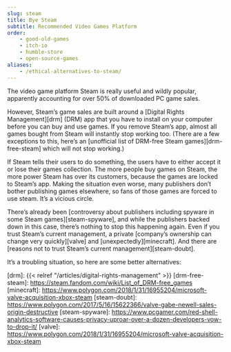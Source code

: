 ```yaml
---
slug: steam
title: Bye Steam
subtitle: Recommended Video Games Platform
order:
    - good-old-games
    - itch-io
    - humble-store
    - open-source-games
aliases:
    - /ethical-alternatives-to-steam/
---
```


The video game platform Steam is really useful and wildly popular, apparently accounting for over 50% of downloaded PC game sales.

However, Steam’s game sales are built around a [Digital Rights Management][drm] (DRM) app that you have to install on your computer before you can buy and use games. If you remove Steam’s app, almost all games bought from Steam will instantly stop working too. (There are a few exceptions to this, here’s an [unofficial list of DRM-free Steam games][drm-free-steam] which will not stop working.)

If Steam tells their users to do something, the users have to either accept it or lose their games collection. The more people buy games on Steam, the more power Steam has over its customers, because the games are locked to Steam’s app. Making the situation even worse, many publishers don’t bother publishing games elsewhere, so fans of those games are forced to use steam. It’s a vicious circle.

There’s already been [controversy about publishers including spyware in some Steam games][steam-spyware], and while the publishers backed down in this case, there’s nothing to stop this happening again. Even if you trust Steam’s current management, a private [company’s ownership can change very quickly][valve] and [unexpectedly][minecraft]. And there are [reasons not to trust Steam’s current management][steam-doubt].

It’s a troubling situation, so here are some better alternatives:



[drm]: {{< relref "/articles/digital-rights-management" >}}
[drm-free-steam]: https://steam.fandom.com/wiki/List_of_DRM-free_games
[minecraft]: https://www.polygon.com/2018/1/31/16955204/microsoft-valve-acquisition-xbox-steam
[steam-doubt]: https://www.polygon.com/2017/5/16/15622366/valve-gabe-newell-sales-origin-destructive
[steam-spyware]: https://www.pcgamer.com/red-shell-analytics-software-causes-privacy-uproar-over-a-dozen-developers-vow-to-drop-it/
[valve]: https://www.polygon.com/2018/1/31/16955204/microsoft-valve-acquisition-xbox-steam